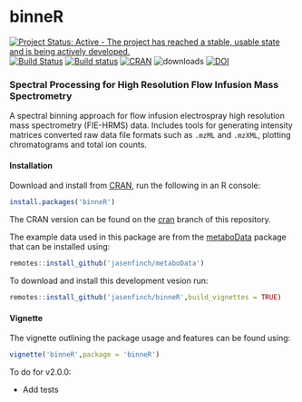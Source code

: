 # binneR

[![Project Status: Active - The project has reached a stable, usable state and is being actively developed.](http://www.repostatus.org/badges/0.1.0/active.svg)](http://www.repostatus.org/#active)
[![Build Status](https://travis-ci.org/jasenfinch/binneR.svg)](https://travis-ci.org/jasenfinch/binneR) 
[![Build status](https://ci.appveyor.com/api/projects/status/qgbik806tnd6v1up/branch/master?svg=true)](https://ci.appveyor.com/project/jasenfinch/binner/branch/master)
[![CRAN](https://www.r-pkg.org/badges/version/binneR)](https://cran.r-project.org/web/packages/binneR/index.html)
![downloads](https://cranlogs.r-pkg.org/badges/binneR)
[![DOI](https://zenodo.org/badge/33118371.svg)](https://zenodo.org/badge/latestdoi/33118371)

### Spectral Processing for High Resolution Flow Infusion Mass Spectrometry

A spectral binning approach for flow infusion  electrospray high resolution mass spectrometry (FIE-HRMS) data.
Includes tools for generating intensity matrices converted raw data file formats such as `.mzML` and `.mzXML`, plotting chromatograms and total ion counts.

#### Installation

Download and install from [CRAN](https://cran.r-project.org/web/packages/binneR/index.html), run the following in an R console:

``` r
install.packages('binneR')
```

The CRAN version can be found on the [cran](https://github.com/jasenfinch/binneR/tree/cran) branch of this repository.

The example data used in this package are from the [metaboData](https://github.com/jasenfinch/metaboData) package that can be installed using:

``` r
remotes::install_github('jasenfinch/metaboData')
```

To download and install this development vesion run:

``` r
remotes::install_github('jasenfinch/binneR',build_vignettes = TRUE)
```

#### Vignette

The vignette outlining the package usage and features can be found using:

``` r
vignette('binneR',package = 'binneR')
```

To do for v2.0.0:

* Add tests
